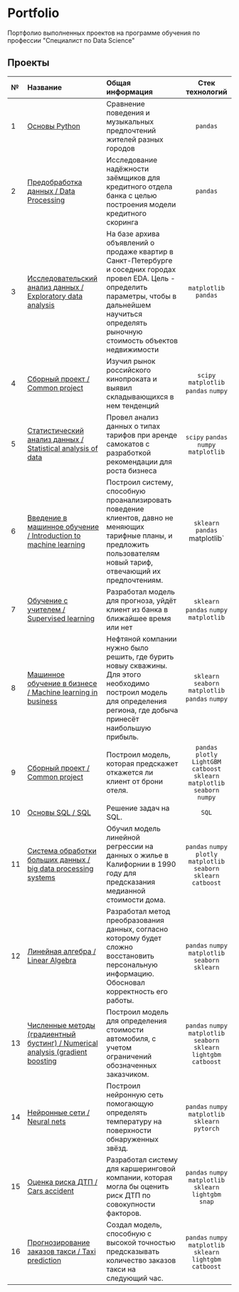 # Portfolio

Портфолио выполненных проектов на программе обучения по профессии "Специалист по Data Science"


## Проекты

|№| Название | Общая информация | Стек технологий |
|:---|:-------------------|:----------------------------------------------------------|:-----------:|
|1   |[Основы Python](01-Music%20cities)|Сравнение поведения и музыкальных предпочтений жителей разных городов|`pandas`|
|2   |[Предобработка данных / Data Processing](02-Reliability)|Исследование надёжности заёмщиков для кредитного отдела банка с целью построения модели кредитного скоринга| `pandas` |
|3   |[Исследовательский анализ данных / Exploratory data analysis](03-Realty)|На базе архива объявлений о продаже квартир в Санкт-Петербурге и соседних городах провел EDA. Цель - определить параметры, чтобы в дальнейшем научиться определять рыночную стоимость объектов недвижимости|`matplotlib` `pandas`|
|4   |[Сборный проект / Common project](04-Movies)|Изучил рынок российского кинопроката и выявил складывающихся в нем тенденций|`scipy` `matplotlib` `pandas` `numpy` |
|5   |[Статистический анализ данных / Statistical analysis of data](05-Scooters)|Провел анализ данных о типах тарифов при аренде самокатов с разработкой рекомендации для роста бизнеса|`scipy` `pandas` `numpy` `matplotlib`|
|6   |[Введение в машинное обучение / Introduction to machine learning](06-Mobile)| Построил систему, способную проанализировать поведение клиентов, давно не меняющих тарифные планы, и предложить пользователям новый тариф, отвечающий их предпочтениям.|`sklearn` `pandas`  matplotlib`|
|7   |[Обучение с учителем / Supervised learning](07-Bank%20clients)|Разработал модель для прогноза, уйдёт клиент из банка в ближайшее время или нет|`sklearn` `pandas` `numpy` `matplotlib`|
|8   |[Машинное обучение в бизнесе / Machine learning in business](08-Oil%20location)|Нефтяной компании нужно было решить, где бурить новыу скважины. Для этого необходимо построил модель для определения региона, где добыча принесёт наибольшую прибыль.|`sklearn` `seaborn` `matplotlib` `pandas` `numpy`|
|9   |[Сборный проект / Common project](09-Hotel%20clients)|Построил модель, которая предскажет откажется ли клиент от брони отеля.|`pandas` `plotly` `LightGBM` `catboost` `sklearn` `matplotlib` `seaborn` `numpy`|
|10  |[Основы SQL / SQL](10-SQL1)|Решение задач на SQL.|`SQL`|
|11  |[Система обработки больших данных / big data processing systems](11-Cost%20realty)|Обучил модель линейной регрессии на данных о жилье в Калифорнии в 1990 году для предсказания медианной стоимости дома.|`pandas` `numpy` `plotly` `matplotlib` `seaborn` `sklearn` `catboost`|
|12  |[Линейная алгебра / Linear Algebra](12-Data%20Protection)|Разработал метод преобразования данных, согласно которому будет сложно восстановить персональную информацию. Обосновал корректность его работы.|`pandas` `numpy`  `matplotlib` `seaborn` `sklearn`|
|13  |[Численные методы (градиентный бустинг) / Numerical analysis (gradient boosting](13-Car%20cost)|Построил модель для определения стоимости автомобиля, с учетом ограничений обозначенных заказчиком.|`pandas` `numpy`  `matplotlib` `seaborn` `sklearn` `lightgbm` `catboost`|
|14  |[Нейронные сети / Neural nets](14-Star%20temperature)|Построил нейронную сеть помогающую определять температуру на поверхности обнаруженных звёзд.|`pandas` `numpy`  `matplotlib`  `sklearn` `pytorch`|
|15  |[Оценка риска ДТП / Cars accident](15-Car%20accident)| Разработал систему для каршеринговой компании, которая могла бы оценить риск ДТП по совокупности факторов.|`pandas` `numpy`  `matplotlib`  `sklearn` `lightgbm` `snap`|
|16  |[Прогнозирование заказов такси / Taxi prediction](16-Taxi%20prediction)| Создал модель, способную с высокой точностью предсказывать количество заказов такси на следующий час.|`pandas` `numpy`  `matplotlib`  `sklearn` `lightgbm` `catboost`|











